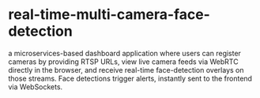 # real-time-multi-camera-face-detection
a microservices-based dashboard application where users can register cameras by  providing RTSP URLs, view live camera feeds via WebRTC directly in the browser, and  receive real-time face-detection overlays on those streams. Face detections trigger alerts,  instantly sent to the frontend via WebSockets. 
